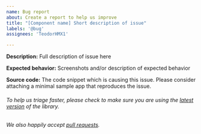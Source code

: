 ```yaml
---
name: Bug report
about: Create a report to help us improve
title: "[Component name] Short description of issue"
labels: '@bug'
assignees: 'TeodorHMX1'

---
```


**Description:** Full description of issue here

**Expected behavior:** Screenshots and/or description of expected behavior

**Source code:** The code snippet which is causing this issue. Please consider attaching a minimal sample app that reproduces the issue.

###### To help us triage faster, please check to make sure you are using the [latest version](https://github.com/zeoflow/flowly/releases) of the library.
###### We also happily accept [pull requests](https://github.com/zeoflow/flowly/pulls).
